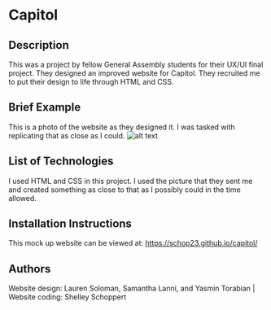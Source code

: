 # Capitol

## Description
This was a project by fellow General Assembly students for their UX/UI final project. They designed an improved website for Capitol.  They recruited me to put their design to life through HTML and CSS. 

## Brief Example
This is a photo of the website as they designed it. I was tasked with replicating that as close as I could.
![alt text](https://github.com/schop23/capitol/blob/master/img/capitol-revised.png?raw=true)

## List of Technologies
I used HTML and CSS in this project. I used the picture that they sent me and created something as close to that as I possibly could in the time allowed. 

## Installation Instructions
This mock up website can be viewed at: https://schop23.github.io/capitol/

## Authors
Website design: Lauren Soloman, Samantha Lanni, and Yasmin Torabian  |   Website coding: Shelley Schoppert
